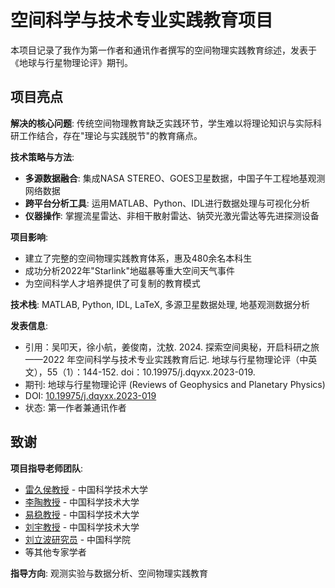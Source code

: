 # 空间科学与技术专业实践教育项目

本项目记录了我作为第一作者和通讯作者撰写的空间物理实践教育综述，发表于《地球与行星物理论评》期刊。

## 项目亮点

**解决的核心问题**: 传统空间物理教育缺乏实践环节，学生难以将理论知识与实际科研工作结合，存在"理论与实践脱节"的教育痛点。

**技术策略与方法**:
- **多源数据融合**: 集成NASA STEREO、GOES卫星数据，中国子午工程地基观测网络数据
- **跨平台分析工具**: 运用MATLAB、Python、IDL进行数据处理与可视化分析
- **仪器操作**: 掌握流星雷达、非相干散射雷达、钠荧光激光雷达等先进探测设备

**项目影响**:
- 建立了完整的空间物理实践教育体系，惠及480余名本科生
- 成功分析2022年"Starlink"地磁暴等重大空间天气事件
- 为空间科学人才培养提供了可复制的教育模式

**技术栈**: MATLAB, Python, IDL, LaTeX, 多源卫星数据处理, 地基观测数据分析

**发表信息**: 
- 引用：吴叩天，徐小航，姜俊南，沈敖. 2024. 探索空间奥秘，开启科研之旅——2022 年空间科学与技术专业实践教育后记. 地球与行星物理论评（中英文），55（1）：144-152. doi：10.19975/j.dqyxx.2023-019.
- 期刊: 地球与行星物理论评 (Reviews of Geophysics and Planetary Physics)
- DOI: [10.19975/j.dqyxx.2023-019](https://www.sjdz.org.cn/en/article/doi/10.19975/j.dqyxx.2023-019)
- 状态: 第一作者兼通讯作者

## 致谢
**项目指导老师团队**:
- [雷久侯教授](https://www.scopus.com/authid/detail.uri?authorId=7201403725) - 中国科学技术大学
- [李陶教授](https://www.scopus.com/authid/detail.uri?authorId=56959615400) - 中国科学技术大学  
- [易稳教授](https://www.scopus.com/authid/detail.uri?authorId=57162229500) - 中国科学技术大学
- [刘宇教授](https://scholar.google.com/citations?user=x8NJrnsAAAAJ) - 中国科学技术大学
- [刘立波研究员](https://www.scopus.com/authid/detail.uri?authorId=7405258672) - 中国科学院 
- 等其他专家学者

**指导方向**: 观测实验与数据分析、空间物理实践教育
